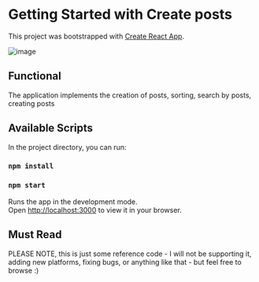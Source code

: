# Getting Started with Create posts

This project was bootstrapped with [Create React App](https://github.com/facebook/create-react-app).


![image](https://user-images.githubusercontent.com/98453976/202880596-6b6f516f-b15b-4cba-a95c-e22bc3c62033.png)

## Functional

The application implements the creation of posts, sorting, search by posts, creating posts

## Available Scripts

In the project directory, you can run:
### `npm install`
### `npm start`

Runs the app in the development mode.\
Open [http://localhost:3000](http://localhost:3000) to view it in your browser.

## Must Read
PLEASE NOTE, this is just some reference code - I will not be supporting it, adding new platforms, fixing bugs, or anything like that - but feel free to browse :)
